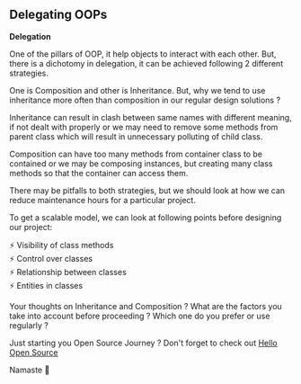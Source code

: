 ## Delegating OOPs

**Delegation**

One of the pillars of OOP, it help objects to interact with each other. But, there is a dichotomy in delegation, it can be achieved following 2 different strategies.

One is Composition and other is Inheritance. But, why we tend to use inheritance more often than composition in our regular design solutions ?

Inheritance can result in clash between same names with different meaning, if not dealt with properly or we may need to remove some methods from parent class which will result in unnecessary polluting of child class.

Composition can have too many methods from container class to be contained or we may be composing instances, but creating many class methods so that the container can access them.

There may be pitfalls to both strategies, but we should look at how we can reduce maintenance hours for a particular project.

To get a scalable model, we can look at following points before designing our project:

⚡ Visibility of class methods</br>
⚡ Control over classes</br>
⚡ Relationship between classes</br>
⚡ Entities in classes

Your thoughts on Inheritance and Composition ? What are the factors you take into account before proceeding ? Which one do you prefer or use regularly ?

Just starting you Open Source Journey ? Don't forget to check out [Hello Open Source](https://github.com/siddharth2016/hello-open-source)

Namaste 🙏